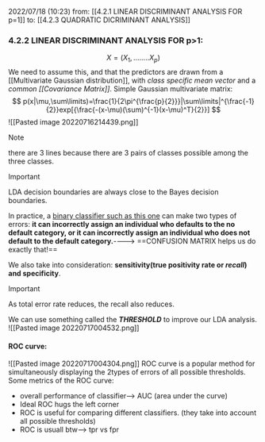 2022/07/18  (10:23)
from: [[4.2.1 LINEAR DISCRIMINANT ANALYSIS FOR p=1]]
to: [[4.2.3 QUADRATIC DICRIMINANT ANALYSIS]]

### 4.2.2 LINEAR DISCRIMINANT ANALYSIS FOR p>1:
$$
X=(X_1,........X_p)
$$
We need to assume this, and that the predictors are drawn from a [[Multivariate Gaussian distribution]], with *class specific mean vector* and a *common [[Covariance Matrix]]*.
Simple Gaussian multivariate matrix:
$$
p(x|\mu,\sum\limits)=\frac{1}{2\pi^{\frac{p}{2}}}|\sum\limits|^{\frac{-1}{2}}exp[{\frac{-(x-\mu)(\sum)^{-1}(x-\mu)^T}{2}}]
$$
![[Pasted image 20220716214439.png]]
>[!note]
>there are 3 lines because there are 3 pairs of classes possible among the three classes.

>[!important]
>LDA decision boundaries are always close to the Bayes decision boundaries.

In practice, a <u>binary classifier such as this one</u> can make two types of errors: **it can incorrectly assign an individual who defaults to the no default category, or it can incorrectly assign an individual who does not default to the default category.**----> ==CONFUSION MATRIX helps us do exactly that!==

We also take into consideration: **sensitivity(true positivity rate or *recall*) and specificity**. 

>[!important]
>As total error rate reduces, the recall also reduces.

We can use something called the ***THRESHOLD*** to improve our LDA analysis.
![[Pasted image 20220717004532.png]]

#### ROC curve:
![[Pasted image 20220717004304.png]]
ROC curve is a popular method for simultaneously displaying the 2types of errors of all possible thresholds.
Some metrics of the ROC curve:
- overall performance of classifier--> AUC (area under the curve)
- Ideal ROC hugs the left corner
- ROC is useful for comparing different classifiers. (they take into account all possible thresholds)
- ROC is usuall btw--> tpr vs fpr

